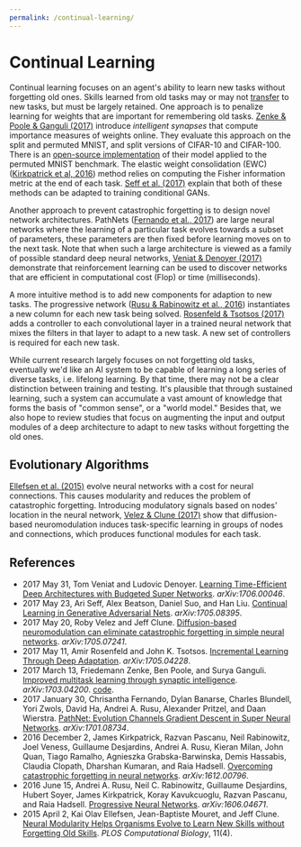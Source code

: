 ```yaml
---
permalink: /continual-learning/
---
```

# Continual Learning

Continual learning focuses on an agent's ability to learn new tasks without forgetting old ones. Skills learned from old tasks may or may not [transfer](http://realai.org/transfer-learning/) to new tasks, but must be largely retained. One approach is to penalize learning for weights that are important for remembering old tasks. [Zenke & Poole & Ganguli (2017)](https://arxiv.org/abs/1703.04200) introduce *intelligent synapses* that compute importance measures of weights online. They evaluate this approach on the split and permuted MNIST, and split versions of CIFAR-10 and CIFAR-100. There is an [open-source implementation](https://github.com/spiglerg/TF_ContinualLearningViaSynapticIntelligence) of their model applied to the permuted MNIST benchmark. The elastic weight consolidation (EWC) ([Kirkpatrick et al, 2016](https://arxiv.org/abs/1612.00796)) method relies on computing the Fisher information metric at the end of each task. [Seff et al. (2017)](https://arxiv.org/abs/1705.08395) explain that both of these methods can be adapted to training conditional GANs.

Another approach to prevent catastrophic forgetting is to design novel network architectures. PathNets ([Fernando et al., 2017](https://arxiv.org/abs/1701.08734)) are large neural networks where the learning of a particular task evolves towards a subset of parameters, these parameters are then fixed before learning moves on to the next task. Note that when such a large architecture is viewed as a family of possible standard deep neural networks, [Veniat & Denoyer (2017)](https://arxiv.org/abs/1706.00046) demonstrate that reinforcement learning can be used to discover networks that are efficient in computational cost (Flop) or time (milliseconds).

A more intuitive method is to add new components for adaption to new tasks. The progressive network ([Rusu & Rabinowitz et al., 2016](https://arxiv.org/abs/1606.04671)) instantiates a new column for each new task being solved. [Rosenfeld & Tsotsos (2017)](https://arxiv.org/abs/1705.04228) adds a controller to each convolutional layer in a trained neural network that mixes the filters in that layer to adapt to a new task. A new set of controllers is required for each new task.

While current research largely focuses on not forgetting old tasks, eventually we'd like an AI system to be capable of learning a long series of diverse tasks, i.e. lifelong learning. By that time, there may not be a clear distinction between training and testing. It's plausible that through sustained learning, such a system can accumulate a vast amount of knowledge that forms the basis of "common sense", or a "world model." Besides that, we also hope to review studies that focus on augmenting the input and output modules of a deep architecture to adapt to new tasks without forgetting the old ones.

## Evolutionary Algorithms 

[Ellefsen et al. (2015)](http://journals.plos.org/ploscompbiol/article?id=10.1371/journal.pcbi.1004128) evolve neural networks with a cost for neural connections. This causes modularity and reduces the problem of catastrophic forgetting. Introducing modulatory signals based on nodes' location in the neural network, [Velez & Clune (2017)](https://arxiv.org/abs/1705.07241) show that diffusion-based neuromodulation induces task-specific learning in groups of nodes and connections, which produces functional modules for each task.

## References

* 2017 May 31, Tom Veniat and Ludovic Denoyer. [Learning Time-Efficient Deep Architectures with Budgeted Super Networks](https://arxiv.org/abs/1706.00046). *arXiv:1706.00046*.
* 2017 May 23, Ari Seff, Alex Beatson, Daniel Suo, and Han Liu. [Continual Learning in Generative Adversarial Nets](https://arxiv.org/abs/1705.08395). *arXiv:1705.08395*.
* 2017 May 20, Roby Velez and Jeff Clune. [Diffusion-based neuromodulation can eliminate catastrophic forgetting in simple neural networks](https://arxiv.org/abs/1705.07241). *arXiv:1705.07241*.
* 2017 May 11, Amir Rosenfeld and John K. Tsotsos. [Incremental Learning Through Deep Adaptation](https://arxiv.org/abs/1705.04228). *arXiv:1705.04228*.
* 2017 March 13, Friedemann Zenke, Ben Poole, and Surya Ganguli. [Improved multitask learning through synaptic intelligence](https://arxiv.org/abs/1703.04200). *arXiv:1703.04200*. [code](https://github.com/spiglerg/TF_ContinualLearningViaSynapticIntelligence).
* 2017 January 30, Chrisantha Fernando, Dylan Banarse, Charles Blundell, Yori Zwols, David Ha, Andrei A. Rusu, Alexander Pritzel, and Daan Wierstra. [PathNet: Evolution Channels Gradient Descent in Super Neural Networks](https://arxiv.org/abs/1701.08734). *arXiv:1701.08734*.
* 2016 December 2, James Kirkpatrick, Razvan Pascanu, Neil Rabinowitz, Joel Veness, Guillaume Desjardins, Andrei A. Rusu, Kieran Milan, John Quan, Tiago Ramalho, Agnieszka Grabska-Barwinska, Demis Hassabis, Claudia Clopath, Dharshan Kumaran, and Raia Hadsell. [Overcoming catastrophic forgetting in neural networks](https://arxiv.org/abs/1612.00796). *arXiv:1612.00796*.
* 2016 June 15, Andrei A. Rusu, Neil C. Rabinowitz, Guillaume Desjardins, Hubert Soyer, James Kirkpatrick, Koray Kavukcuoglu, Razvan Pascanu, and Raia Hadsell. [Progressive Neural Networks](https://arxiv.org/abs/1606.04671). *arXiv:1606.04671*.
* 2015 April 2, Kai Olav Ellefsen, Jean-Baptiste Mouret, and Jeff Clune. [Neural Modularity Helps Organisms Evolve to Learn New Skills without Forgetting Old Skills](http://journals.plos.org/ploscompbiol/article?id=10.1371/journal.pcbi.1004128). *PLOS Computational Biology*, 11(4).
